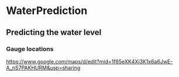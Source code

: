 # WaterPrediction

## Predicting the water level

### Gauge locations
https://www.google.com/maps/d/edit?mid=1f85eXK4Xj3K1x6a6JwE-A_nS7PAKHURM&usp=sharing